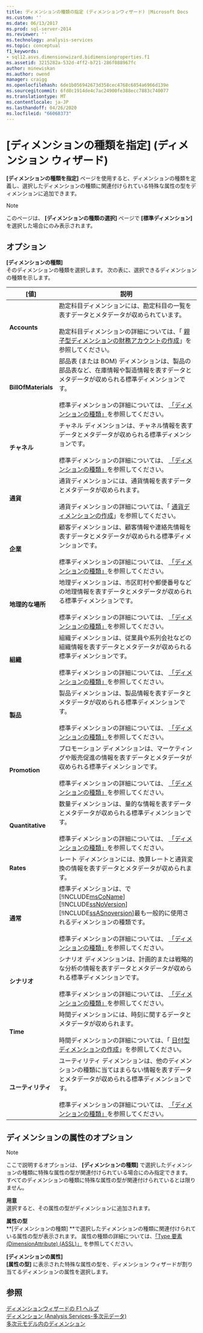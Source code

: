 ```yaml
---
title: ディメンションの種類の指定 (ディメンションウィザード) |Microsoft Docs
ms.custom: ''
ms.date: 06/13/2017
ms.prod: sql-server-2014
ms.reviewer: ''
ms.technology: analysis-services
ms.topic: conceptual
f1_keywords:
- sql12.asvs.dimensionwizard.bidimensionproperties.f1
ms.assetid: 3215282a-532d-4ff2-b721-286f088967fc
author: minewiskan
ms.author: owend
manager: craigg
ms.openlocfilehash: 6de1b056942673d358cec4768c6854a6966d139e
ms.sourcegitcommit: 6fd8c1914de4c7ac24900fe388ecc7883c740077
ms.translationtype: MT
ms.contentlocale: ja-JP
ms.lasthandoff: 04/26/2020
ms.locfileid: "66068373"
---
```

# <a name="specify-dimension-type-dimension-wizard"></a>[ディメンションの種類を指定] (ディメンション ウィザード)
  **[ディメンションの種類を指定]** ページを使用すると、ディメンションの種類を定義し、選択したディメンションの種類に関連付けられている特殊な属性の型をディメンションに追加できます。  
  
> [!NOTE]  
>   このページは、 **[ディメンションの種類の選択]** ページで **[標準ディメンション]** を選択した場合にのみ表示されます。  
  
## <a name="options"></a>オプション  
 **[ディメンションの種類]**  
 そのディメンションの種類を選択します。 次の表に、選択できるディメンションの種類を示します。  
  
|[値]|説明|  
|-----------|-----------------|  
|**Accounts**|勘定科目ディメンションには、勘定科目の一覧を表すデータとメタデータが収められています。<br /><br /> 勘定科目ディメンションの詳細については、「 [親子型ディメンションの財務アカウントの作成](multidimensional-models/database-dimensions-finance-account-of-parent-child-type.md)」を参照してください。|  
|**BillOfMaterials**|部品表 (または BOM) ディメンションは、製品の部品表など、在庫情報や製造情報を表すデータとメタデータが収められる標準ディメンションです。<br /><br /> 標準ディメンションの詳細については、 [「ディメンションの種類」](multidimensional-models-olap-logical-dimension-objects/database-dimension-properties-types.md)を参照してください。|  
|**チャネル**|チャネル ディメンションは、チャネル情報を表すデータとメタデータが収められる標準ディメンションです。<br /><br /> 標準ディメンションの詳細については、 [「ディメンションの種類」](multidimensional-models-olap-logical-dimension-objects/database-dimension-properties-types.md)を参照してください。|  
|**通貨**|通貨ディメンションには、通貨情報を表すデータとメタデータが収められます。<br /><br /> 通貨ディメンションの詳細については、「 [通貨ディメンションの作成](multidimensional-models/database-dimensions-create-a-currency-type-dimension.md)」を参照してください。|  
|**企業**|顧客ディメンションは、顧客情報や連絡先情報を表すデータとメタデータが収められる標準ディメンションです。<br /><br /> 標準ディメンションの詳細については、 [「ディメンションの種類」](multidimensional-models-olap-logical-dimension-objects/database-dimension-properties-types.md)を参照してください。|  
|**地理的な場所**|地理ディメンションは、市区町村や郵便番号などの地理情報を表すデータとメタデータが収められる標準ディメンションです。<br /><br /> 標準ディメンションの詳細については、 [「ディメンションの種類」](multidimensional-models-olap-logical-dimension-objects/database-dimension-properties-types.md)を参照してください。|  
|**組織**|組織ディメンションは、従業員や系列会社などの組織情報を表すデータとメタデータが収められる標準ディメンションです。<br /><br /> 標準ディメンションの詳細については、 [「ディメンションの種類」](multidimensional-models-olap-logical-dimension-objects/database-dimension-properties-types.md)を参照してください。|  
|**製品**|製品ディメンションは、製品情報を表すデータとメタデータが収められる標準ディメンションです。<br /><br /> 標準ディメンションの詳細については、 [「ディメンションの種類」](multidimensional-models-olap-logical-dimension-objects/database-dimension-properties-types.md)を参照してください。|  
|**Promotion**|プロモーション ディメンションは、マーケティングや販売促進の情報を表すデータとメタデータが収められる標準ディメンションです。<br /><br /> 標準ディメンションの詳細については、 [「ディメンションの種類」](multidimensional-models-olap-logical-dimension-objects/database-dimension-properties-types.md)を参照してください。|  
|**Quantitative**|数量ディメンションは、量的な情報を表すデータとメタデータが収められる標準ディメンションです。<br /><br /> 標準ディメンションの詳細については、 [「ディメンションの種類」](multidimensional-models-olap-logical-dimension-objects/database-dimension-properties-types.md)を参照してください。|  
|**Rates**|レート ディメンションには、換算レートと通貨変換の情報を表すデータとメタデータが収められます。|  
|**通常**|標準ディメンションは、で[!INCLUDE[msCoName](../includes/msconame-md.md)] [!INCLUDE[ssNoVersion](../includes/ssnoversion-md.md)] [!INCLUDE[ssASnoversion](../includes/ssasnoversion-md.md)]最も一般的に使用されるディメンションの種類です。<br /><br /> 標準ディメンションの詳細については、 [「ディメンションの種類」](multidimensional-models-olap-logical-dimension-objects/database-dimension-properties-types.md)を参照してください。|  
|**シナリオ**|シナリオ ディメンションは、計画的または戦略的な分析の情報を表すデータとメタデータが収められる標準ディメンションです。<br /><br /> 標準ディメンションの詳細については、 [「ディメンションの種類」](multidimensional-models-olap-logical-dimension-objects/database-dimension-properties-types.md)を参照してください。|  
|**Time**|時間ディメンションには、時刻に関するデータとメタデータが収められます。<br /><br /> 時間ディメンションの詳細については、「 [日付型ディメンションの作成](multidimensional-models/database-dimensions-create-a-date-type-dimension.md)」を参照してください。|  
|**ユーティリティ**|ユーティリティ ディメンションは、他のディメンションの種類に当てはまらない情報を表すデータとメタデータが収められる標準ディメンションです。<br /><br /> 標準ディメンションの詳細については、 [「ディメンションの種類」](multidimensional-models-olap-logical-dimension-objects/database-dimension-properties-types.md)を参照してください。|  
  
## <a name="dimension-attributes-options"></a>ディメンションの属性のオプション  
  
> [!NOTE]  
>  ここで説明するオプションは、 **[ディメンションの種類]** で選択したディメンションの種類に特殊な属性の型が関連付けられている場合にのみ指定できます。 すべてのディメンションの種類に特殊な属性の型が関連付けられているとは限りません。  
  
 **用意**  
 選択すると、その属性の型がディメンションに追加されます。  
  
 **属性の型**  
 **[ディメンションの種類] **で選択したディメンションの種類に関連付けられている属性の型が表示されます。 属性の種類の詳細については、[「Type 要素 (DimensionAttribute) (ASSL)」](https://docs.microsoft.com/bi-reference/assl/properties/type-element-dimensionattribute-assl) を参照してください。  
  
 **[ディメンションの属性]**  
 **[属性の型]** に表示された特殊な属性の型を、ディメンション ウィザードが割り当てるディメンションの属性を選択します。  
  
## <a name="see-also"></a>参照  
 [ディメンションウィザードの F1 ヘルプ](dimension-wizard-f1-help.md)   
 [ディメンション &#40;Analysis Services-多次元データ&#41;](multidimensional-models-olap-logical-dimension-objects/dimensions-analysis-services-multidimensional-data.md)   
 [多次元モデル内のディメンション](multidimensional-models/dimensions-in-multidimensional-models.md)  
  
  
